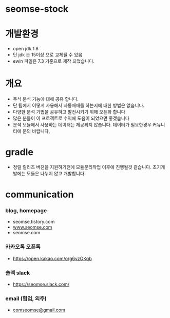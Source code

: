 # seomse-stock

# 개발환경
- open jdk 1.8
- 단 jdk 는 15이상 으로 교체될 수 있음
- ewin 파일은 7.3 기준으로 제작 되었습니다.

# 개요
- 주식 분석 기능에 대해 공유 합니다.
- 단 팀에서 어떻게 사용해서 자동매매를 하는지에 대한 방법은 없습니다.
- 다양한 분석 기법을 공유하고 발전시키기 위해 오픈화 합니다
- 많은 분들이 이 프로젝트로 수익에 도움이 되었으면 좋겠습니다  
- 분석 모듈에서 사용하는 데이터는 제공되지 않습니다. 데이터가 필요한경우 커뮤니티에 문의 바랍니다,

# gradle
- 정릴 릴리즈 버젼을 지원하기전에 모듈분리작업 이후에 진행될것 같습니다. 초기개발에는 모듈은 나누지 않고 개발합니다.

# communication
### blog, homepage
- seomse.tistory.com
- www.seomse.com
- seomse.com

### 카카오톡 오픈톡
 - https://open.kakao.com/o/g6vzOKqb

### 슬랙 slack
- https://seomse.slack.com/

### email (협업, 외주)
 - comseomse@gmail.com